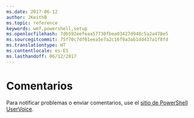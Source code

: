 ```yaml
---
ms.date: 2017-06-12
author: JKeithB
ms.topic: reference
keywords: wmf,powershell,setup
ms.openlocfilehash: 7db592eefeaa57730fbea03427d948c5a2a478e5
ms.sourcegitcommit: 75f70c7df01eea5e7a2c16f9a3ab1dd437a1f8fd
ms.translationtype: HT
ms.contentlocale: es-ES
ms.lasthandoff: 06/12/2017
---
```

# <a name="feedback"></a>Comentarios
Para notificar problemas o enviar comentarios, use el [sitio de PowerShell UserVoice](http://windowsserver.uservoice.com/forums/301869-powershell).

